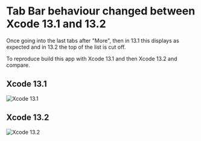 # Tab Bar behaviour changed between Xcode 13.1 and 13.2

Once going into the last tabs after "More", then in 13.1 this displays as expected and in 13.2 the top of the list is cut off.

To reproduce build this app with Xcode 13.1 and then Xcode 13.2 and compare.

## Xcode 13.1

<img src="./Xcode 13.1.gif" alt="Xcode 13.1">

## Xcode 13.2

<img src="./Xcode 13.2.gif" alt="Xcode 13.2">
